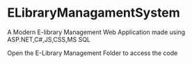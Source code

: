 # ELibraryManagamentSystem
A Modern E-library Management Web Application made using ASP.NET,C#,JS,CSS,MS SQL

Open the E-Library Management Folder to access the code

